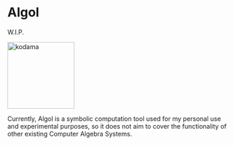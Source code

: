 
# Algol

W.I.P. 

<img src="https://kokic.github.io/projects/algol.svg" title="kodama" height=150 /> 

Currently, Algol is a symbolic computation tool used for my personal use and experimental purposes, so it does not aim to cover the functionality of other existing Computer Algebra Systems.
